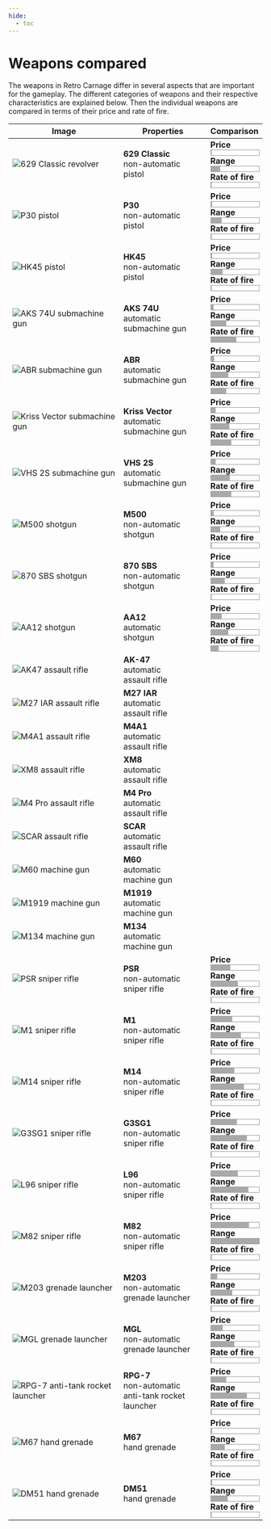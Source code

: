 ```yaml
---
hide:
  - toc
---
```


# Weapons compared

The weapons in Retro Carnage differ in several aspects that are important for the gameplay. The different categories of weapons and their respective characteristics are explained below. Then the individual weapons are compared in terms of their price and rate of fire.

<style>
    span.weapon-name {
        font-weight: bold;
    }
    div.comp-label {
        font-weight: bold;
    }
    div.comp-value {
        border-color: #999999;
        border-style: solid;
        border-width: 1px;
        height: 10px;
        width: 100%
    }
</style>

<table>
    <thead>
        <tr>
            <th>Image</th>
            <th>Properties</th>
            <th>Comparison</th>
        </tr>
    </thead>
    <tbody>
        <tr>
            <td>
                <img src="/en/media/development/weapon-45.png" alt="629 Classic revolver"></img>
            </td>
            <td>
                <span class="weapon-name">629 Classic</span><br />
                <span class="weapon-type">non-automatic</span><br />
                <span class="weapon-category">pistol</span>
            </td>
            <td>
                <div class="price-box">
                    <div class="comp-label">Price</div>
                    <div 
                        class="comp-value" 
                        style="background: linear-gradient(to right, darkgrey 0.8%, white 0.8%);" 
                        title="200" 
                    />
                </div>
                <div class="range-box">
                    <div class="comp-label">Range</div>
                    <div 
                        class="comp-value" 
                        style="background: linear-gradient(to right, darkgrey 18.75%, white 18.75%);"
                        title="300"
                    />
                </div>
                <div class="rate-of-fire-box">
                    <div class="comp-label">Rate of fire</div>
                    <div 
                        class="comp-value" 
                        style="background: linear-gradient(to right, darkgrey 1%, white 1%);"
                        title="Rate of fire depends on speed of user input"
                    />
                </div>
            </td>
        </tr>
        <tr>
            <td>
                <img src="/en/media/development/weapon-46.png" alt="P30 pistol"></img>
            </td>
            <td>
                <span class="weapon-name">P30</span><br />
                <span class="weapon-type">non-automatic</span><br />
                <span class="weapon-category">pistol</span>            
            </td>
            <td>
                <div class="price-box">
                    <div class="comp-label">Price</div>
                    <div 
                        class="comp-value" 
                        style="background: linear-gradient(to right, darkgrey 1.6%, white 1.6%);" 
                        title="400"
                    />
                </div>
                <div class="range-box">
                    <div class="comp-label">Range</div>
                    <div 
                        class="comp-value" 
                        style="background: linear-gradient(to right, darkgrey 21.875%, white 21.875%);"
                        title="350"
                    />
                </div>
                <div class="rate-of-fire-box">
                    <div class="comp-label">Rate of fire</div>
                    <div 
                        class="comp-value" 
                        style="background: linear-gradient(to right, darkgrey 1%, white 1%);"
                        title="Rate of fire depends on speed of user input"
                    />
                </div>
            </td>
        </tr>
        <tr>
            <td>
                <img src="/en/media/development/weapon-08.png" alt="HK45 pistol"></img>
            </td>
            <td>
                <span class="weapon-name">HK45</span><br />
                <span class="weapon-type">non-automatic</span><br />
                <span class="weapon-category">pistol</span>
            </td>
            <td>
                <div class="price-box">
                    <div class="comp-label">Price</div>
                    <div 
                        class="comp-value" 
                        style="background: linear-gradient(to right, darkgrey 2.4%, white 2.4%);" 
                        title="600"
                    />
                </div>
                <div class="range-box">
                    <div class="comp-label">Range</div>
                    <div 
                        class="comp-value" 
                        style="background: linear-gradient(to right, darkgrey 23.75%, white 23.75%);"
                        title="380"
                    />
                </div>
                <div class="rate-of-fire-box">
                    <div class="comp-label">Rate of fire</div>
                    <div 
                        class="comp-value" 
                        style="background: linear-gradient(to right, darkgrey 1%, white 1%);"
                        title="Rate of fire depends on speed of user input"
                    />
                </div>
            </td>
        </tr>
        <tr>
            <td>
                <img src="/en/media/development/weapon-16.png" alt="AKS 74U submachine gun"></img>
            </td>
            <td>
                <span class="weapon-name">AKS 74U</span><br />
                <span class="weapon-type">automatic</span><br />
                <span class="weapon-category">submachine gun</span>
            </td>
            <td>
                <div class="price-box">
                    <div class="comp-label">Price</div>
                    <div 
                        class="comp-value" 
                        style="background: linear-gradient(to right, darkgrey 5.6%, white 5.6%);" 
                        title="1400"
                    />
                </div>
                <div class="range-box">
                    <div class="comp-label">Range</div>
                    <div 
                        class="comp-value" 
                        style="background: linear-gradient(to right, darkgrey 31.25%, white 31.25%);"
                        title="380"
                    />
                </div>
                <div class="rate-of-fire-box">
                    <div class="comp-label">Rate of fire</div>
                    <div 
                        class="comp-value" 
                        style="background: linear-gradient(to right, darkgrey 52.63%, white 52.63%);"
                        title="10 bullets / second"
                    />
                </div>
            </td>
        </tr>
        <tr>
            <td>
                <img src="/en/media/development/weapon-11.png" alt="ABR submachine gun"></img>
            </td>
            <td>
                <span class="weapon-name">ABR</span><br />
                <span class="weapon-type">automatic</span><br />
                <span class="weapon-category">submachine gun</span>
            </td>
            <td>
                <div class="price-box">
                    <div class="comp-label">Price</div>
                    <div 
                        class="comp-value" 
                        style="background: linear-gradient(to right, darkgrey 6%, white 6%);" 
                        title="1500"
                    />
                </div>
                <div class="range-box">
                    <div class="comp-label">Range</div>
                    <div 
                        class="comp-value" 
                        style="background: linear-gradient(to right, darkgrey 36.25%, white 36.25%);"
                        title="580"
                    />
                </div>
                <div class="rate-of-fire-box">
                    <div class="comp-label">Rate of fire</div>
                    <div 
                        class="comp-value" 
                        style="background: linear-gradient(to right, darkgrey 31.58%, white 31.58%);"
                        title="7.14 bullets / second"
                    />
                </div>
            </td>
        </tr>
        <tr>
            <td>
                <img src="/en/media/development/weapon-21.png" alt="Kriss Vector submachine gun"></img>
            </td>
            <td>
                <span class="weapon-name">Kriss Vector</span><br />
                <span class="weapon-type">automatic</span><br />
                <span class="weapon-category">submachine gun</span>
            </td>
            <td>
                <div class="price-box">
                    <div class="comp-label">Price</div>
                    <div 
                        class="comp-value" 
                        style="background: linear-gradient(to right, darkgrey 10%, white 10%);" 
                        title="2500"
                    />
                </div>
                <div class="range-box">
                    <div class="comp-label">Range</div>
                    <div 
                        class="comp-value" 
                        style="background: linear-gradient(to right, darkgrey 37.5%, white 37.5%);"
                        title="600"
                    />
                </div>
                <div class="rate-of-fire-box">
                    <div class="comp-label">Rate of fire</div>
                    <div 
                        class="comp-value" 
                        style="background: linear-gradient(to right, darkgrey 42.1%, white 42.1%);"
                        title="8.33 bullets / second"
                    />
                </div>
            </td>
        </tr>
        <tr>
            <td>
                <img src="/en/media/development/weapon-34.png" alt="VHS 2S submachine gun"></img>
            </td>
            <td>
                <span class="weapon-name">VHS 2S</span><br />
                <span class="weapon-type">automatic</span><br />
                <span class="weapon-category">submachine gun</span>
            </td>
            <td>
                <div class="price-box">
                    <div class="comp-label">Price</div>
                    <div 
                        class="comp-value" 
                        style="background: linear-gradient(to right, darkgrey 10%, white 10%);" 
                        title="2500"
                    />
                </div>
                <div class="range-box">
                    <div class="comp-label">Range</div>
                    <div 
                        class="comp-value" 
                        style="background: linear-gradient(to right, darkgrey 39.375%, white 39.375%);"
                        title="630"
                    />
                </div>
                <div class="rate-of-fire-box">
                    <div class="comp-label">Rate of fire</div>
                    <div 
                        class="comp-value" 
                        style="background: linear-gradient(to right, darkgrey 42.1%, white 42.1%);"
                        title="8.33 bullets / second"
                    />
                </div>
            </td>
        </tr>
        <tr>
            <td>
                <img src="/en/media/development/weapon-07.png" alt="M500 shotgun"></img>
            </td>
            <td>
                <span class="weapon-name">M500</span><br />
                <span class="weapon-type">non-automatic</span><br />
                <span class="weapon-category">shotgun</span>
            </td>
            <td>
                <div class="price-box">
                    <div class="comp-label">Price</div>
                    <div 
                        class="comp-value" 
                        style="background: linear-gradient(to right, darkgrey 4.8%, white 4.8%);" 
                        title="1200"
                    />
                </div>
                <div class="range-box">
                    <div class="comp-label">Range</div>
                    <div 
                        class="comp-value" 
                        style="background: linear-gradient(to right, darkgrey 18.75%, white 18.75%);"
                        title="300"
                    />
                </div>
                <div class="rate-of-fire-box">
                    <div class="comp-label">Rate of fire</div>
                    <div 
                        class="comp-value" 
                        style="background: linear-gradient(to right, darkgrey 1%, white 1%);"
                        title="Rate of fire depends on speed of user input"
                    />
                </div>
            </td>
        </tr>
        <tr>
            <td>
                <img src="/en/media/development/weapon-40.png" alt="870 SBS shotgun"></img>
            </td>
            <td>
                <span class="weapon-name">870 SBS</span><br />
                <span class="weapon-type">non-automatic</span><br />
                <span class="weapon-category">shotgun</span>
            </td>
            <td>
                <div class="price-box">
                    <div class="comp-label">Price</div>
                    <div 
                        class="comp-value" 
                        style="background: linear-gradient(to right, darkgrey 5.4%, white 5.4%);" 
                        title="1350"
                    />
                </div>
                <div class="range-box">
                    <div class="comp-label">Range</div>
                    <div 
                        class="comp-value" 
                        style="background: linear-gradient(to right, darkgrey 28.125%, white 28.125%);"
                        title="450"
                    />
                </div>
                <div class="rate-of-fire-box">
                    <div class="comp-label">Rate of fire</div>
                    <div 
                        class="comp-value" 
                        style="background: linear-gradient(to right, darkgrey 1%, white 1%);"
                        title="Rate of fire depends on speed of user input"
                    />
                </div>
            </td>
        </tr>
        <tr>
            <td>
                <img src="/en/media/development/weapon-51.png" alt="AA12 shotgun"></img>
            </td>
            <td>
                <span class="weapon-name">AA12</span><br />
                <span class="weapon-type">automatic</span><br />
                <span class="weapon-category">shotgun</span>
            </td>
            <td>
                <div class="price-box">
                    <div class="comp-label">Price</div>
                    <div 
                        class="comp-value" 
                        style="background: linear-gradient(to right, darkgrey 22.4%, white 22.4%);" 
                        title="5600"
                    />
                </div>
                <div class="range-box">
                    <div class="comp-label">Range</div>
                    <div 
                        class="comp-value" 
                        style="background: linear-gradient(to right, darkgrey 36.25%, white 36.25%);"
                        title="580"
                    />
                </div>
                <div class="rate-of-fire-box">
                    <div class="comp-label">Rate of fire</div>
                    <div 
                        class="comp-value" 
                        style="background: linear-gradient(to right, darkgrey 15.8%, white 15.8%);"
                        title="5.88 bullets / second"
                    />
                </div>
            </td>
        </tr>
        <tr>
            <td>
                <img src="/en/media/development/weapon-18.png" alt="AK47 assault rifle"></img>
            </td>
            <td>
                <span class="weapon-name">AK-47</span><br />
                <span class="weapon-type">automatic</span><br />
                <span class="weapon-category">assault rifle</span>
            </td>
            <td></td>
        </tr>
        <tr>
            <td>
                <img src="/en/media/development/weapon-02.png" alt="M27 IAR assault rifle"></img>
            </td>
            <td>
                <span class="weapon-name">M27 IAR</span><br />
                <span class="weapon-type">automatic</span><br />
                <span class="weapon-category">assault rifle</span>
            </td>
            <td></td>
        </tr>
        <tr>
            <td>
                <img src="/en/media/development/weapon-22.png" alt="M4A1 assault rifle"></img>
            </td>
            <td>
                <span class="weapon-name">M4A1</span><br />
                <span class="weapon-type">automatic</span><br />
                <span class="weapon-category">assault rifle</span>
            </td>
            <td></td>
        </tr>
        <tr>
            <td>
                <img src="/en/media/development/weapon-04.png" alt="XM8 assault rifle"></img>
            </td>
            <td>
                <span class="weapon-name">XM8</span><br />
                <span class="weapon-type">automatic</span><br />
                <span class="weapon-category">assault rifle</span>
            </td>
            <td></td>
        </tr>
        <tr>
            <td>
                <img src="/en/media/development/weapon-35.png" alt="M4 Pro assault rifle"></img>
            </td>
            <td>
                <span class="weapon-name">M4 Pro</span><br />
                <span class="weapon-type">automatic</span><br />
                <span class="weapon-category">assault rifle</span>
            </td>
            <td></td>
        </tr>
        <tr>
            <td>
                <img src="/en/media/development/weapon-42.png" alt="SCAR assault rifle"></img>
            </td>
            <td>
                <span class="weapon-name">SCAR</span><br />
                <span class="weapon-type">automatic</span><br />
                <span class="weapon-category">assault rifle</span>
            </td>
            <td></td>
        </tr>
        <tr>
            <td>
                <img src="/en/media/development/weapon-52.png" alt="M60 machine gun"></img>
            </td>
            <td>
                <span class="weapon-name">M60</span><br />
                <span class="weapon-type">automatic</span><br />
                <span class="weapon-category">machine gun</span>
            </td>
            <td></td>
        </tr>
        <tr>
            <td>
                <img src="/en/media/development/weapon-19.png" alt="M1919 machine gun"></img>
            </td>
            <td>
                <span class="weapon-name">M1919</span><br />
                <span class="weapon-type">automatic</span><br />
                <span class="weapon-category">machine gun</span>
            </td>
            <td></td>
        </tr>
        <tr>
            <td>
                <img src="/en/media/development/weapon-01.png" alt="M134 machine gun"></img>
            </td>
            <td>
                <span class="weapon-name">M134</span><br />
                <span class="weapon-type">automatic</span><br />
                <span class="weapon-category">machine gun</span>
            </td>
            <td></td>
        </tr>
        <tr>
            <td>
                <img src="/en/media/development/weapon-14.png" alt="PSR sniper rifle"></img>
            </td>
            <td>
                <span class="weapon-name">PSR</span><br />
                <span class="weapon-type">non-automatic</span><br />
                <span class="weapon-category">sniper rifle</span>
            </td>
            <td>
                <div class="price-box">
                    <div class="comp-label">Price</div>
                    <div 
                        class="comp-value" 
                        style="background: linear-gradient(to right, darkgrey 40%, white 40%);" 
                        title="10000"
                    />
                </div>
                <div class="range-box">
                    <div class="comp-label">Range</div>
                    <div 
                        class="comp-value" 
                        style="background: linear-gradient(to right, darkgrey 56.25%, white 56.25%);"
                        title="900"
                    />
                </div>
                <div class="rate-of-fire-box">
                    <div class="comp-label">Rate of fire</div>
                    <div 
                        class="comp-value" 
                        style="background: linear-gradient(to right, darkgrey 1%, white 1%);"
                        title="Rate of fire depends on speed of user input"
                    />
                </div>
            </td>
        </tr>
        <tr>
            <td>
                <img src="/en/media/development/weapon-29.png" alt="M1 sniper rifle"></img>
            </td>
            <td>
                <span class="weapon-name">M1</span><br />
                <span class="weapon-type">non-automatic</span><br />
                <span class="weapon-category">sniper rifle</span>
            </td>
            <td>
                <div class="price-box">
                    <div class="comp-label">Price</div>
                    <div 
                        class="comp-value" 
                        style="background: linear-gradient(to right, darkgrey 44%, white 44%);" 
                        title="11000"
                    />
                </div>
                <div class="range-box">
                    <div class="comp-label">Range</div>
                    <div 
                        class="comp-value" 
                        style="background: linear-gradient(to right, darkgrey 62.5%, white 62.5%);"
                        title="1000"
                    />
                </div>
                <div class="rate-of-fire-box">
                    <div class="comp-label">Rate of fire</div>
                    <div 
                        class="comp-value" 
                        style="background: linear-gradient(to right, darkgrey 1%, white 1%);"
                        title="Rate of fire depends on speed of user input"
                    />
                </div>
            </td>
        </tr>
        <tr>
            <td>
                <img src="/en/media/development/weapon-54.png" alt="M14 sniper rifle"></img>
            </td>
            <td>
                <span class="weapon-name">M14</span><br />
                <span class="weapon-type">non-automatic</span><br />
                <span class="weapon-category">sniper rifle</span>
            </td>
            <td>
                <div class="price-box">
                    <div class="comp-label">Price</div>
                    <div 
                        class="comp-value" 
                        style="background: linear-gradient(to right, darkgrey 48%, white 48%);" 
                        title="12000"
                    />
                </div>
                <div class="range-box">
                    <div class="comp-label">Range</div>
                    <div 
                        class="comp-value" 
                        style="background: linear-gradient(to right, darkgrey 68.75%, white 68.75%);"
                        title="1100"
                    />
                </div>
                <div class="rate-of-fire-box">
                    <div class="comp-label">Rate of fire</div>
                    <div 
                        class="comp-value" 
                        style="background: linear-gradient(to right, darkgrey 1%, white 1%);"
                        title="Rate of fire depends on speed of user input"
                    />
                </div>
            </td>
        </tr>
        <tr>
            <td>
                <img src="/en/media/development/weapon-33.png" alt="G3SG1 sniper rifle"></img>
            </td>
            <td>
                <span class="weapon-name">G3SG1</span><br />
                <span class="weapon-type">non-automatic</span><br />
                <span class="weapon-category">sniper rifle</span>
            </td>
            <td>
                <div class="price-box">
                    <div class="comp-label">Price</div>
                    <div 
                        class="comp-value" 
                        style="background: linear-gradient(to right, darkgrey 54%, white 54%);" 
                        title="13500"
                    />
                </div>
                <div class="range-box">
                    <div class="comp-label">Range</div>
                    <div 
                        class="comp-value" 
                        style="background: linear-gradient(to right, darkgrey 75%, white 75%);"
                        title="1200"
                    />
                </div>
                <div class="rate-of-fire-box">
                    <div class="comp-label">Rate of fire</div>
                    <div 
                        class="comp-value" 
                        style="background: linear-gradient(to right, darkgrey 1%, white 1%);"
                        title="Rate of fire depends on speed of user input"
                    />
                </div>
            </td>
        </tr>
        <tr>
            <td>
                <img src="/en/media/development/weapon-05.png" alt="L96 sniper rifle"></img>
            </td>
            <td>
                <span class="weapon-name">L96</span><br />
                <span class="weapon-type">non-automatic</span><br />
                <span class="weapon-category">sniper rifle</span>
            </td>
            <td>
                <div class="price-box">
                    <div class="comp-label">Price</div>
                    <div 
                        class="comp-value" 
                        style="background: linear-gradient(to right, darkgrey 56%, white 56%);" 
                        title="14000"
                    />
                </div>
                <div class="range-box">
                    <div class="comp-label">Range</div>
                    <div 
                        class="comp-value" 
                        style="background: linear-gradient(to right, darkgrey 78.125%, white 78.125%);"
                        title="1250"
                    />
                </div>
                <div class="rate-of-fire-box">
                    <div class="comp-label">Rate of fire</div>
                    <div 
                        class="comp-value" 
                        style="background: linear-gradient(to right, darkgrey 1%, white 1%);"
                        title="Rate of fire depends on speed of user input"
                    />
                </div>
            </td>
        </tr>
        <tr>
            <td>
                <img src="/en/media/development/weapon-06.png" alt="M82 sniper rifle"></img>
            </td>
            <td>
                <span class="weapon-name">M82</span><br />
                <span class="weapon-type">non-automatic</span><br />
                <span class="weapon-category">sniper rifle</span>
            </td>
            <td>
                <div class="price-box">
                    <div class="comp-label">Price</div>
                    <div 
                        class="comp-value" 
                        style="background: linear-gradient(to right, darkgrey 79.2%, white 79.2%);" 
                        title="19800"
                    />
                </div>
                <div class="range-box">
                    <div class="comp-label">Range</div>
                    <div 
                        class="comp-value" 
                        style="background: linear-gradient(to right, darkgrey 100%, white 100%);"
                        title="1600"
                    />
                </div>
                <div class="rate-of-fire-box">
                    <div class="comp-label">Rate of fire</div>
                    <div 
                        class="comp-value" 
                        style="background: linear-gradient(to right, darkgrey 1%, white 1%);"
                        title="Rate of fire depends on speed of user input"
                    />
                </div>
            </td>
        </tr>
        <tr>
            <td>
                <img src="/en/media/development/weapon-24.png" alt="M203 grenade launcher"></img>
            </td>
            <td>
                <span class="weapon-name">M203</span><br />
                <span class="weapon-type">non-automatic</span><br />
                <span class="weapon-category">grenade launcher</span>
            </td>
            <td>
                <div class="price-box">
                    <div class="comp-label">Price</div>
                    <div 
                        class="comp-value" 
                        style="background: linear-gradient(to right, darkgrey 12.8%, white 12.8%);" 
                        title="3200"
                    />
                </div>
                <div class="range-box">
                    <div class="comp-label">Range</div>
                    <div 
                        class="comp-value" 
                        style="background: linear-gradient(to right, darkgrey 43.75%, white 43.75%);"
                        title="700"
                    />
                </div>
                <div class="rate-of-fire-box">
                    <div class="comp-label">Rate of fire</div>
                    <div 
                        class="comp-value" 
                        style="background: linear-gradient(to right, darkgrey 1%, white 1%);"
                        title="Rate of fire depends on speed of user input"
                    />
                </div>
            </td>
        </tr>
        <tr>
            <td>
                <img src="/en/media/development/weapon-47.png" alt="MGL grenade launcher"></img>
            </td>
            <td>
                <span class="weapon-name">MGL</span><br />
                <span class="weapon-type">non-automatic</span><br />
                <span class="weapon-category">grenade launcher</span>
            </td>
            <td>
                <div class="price-box">
                    <div class="comp-label">Price</div>
                    <div 
                        class="comp-value" 
                        style="background: linear-gradient(to right, darkgrey 24%, white 24%);" 
                        title="6000"
                    />
                </div>
                <div class="range-box">
                    <div class="comp-label">Range</div>
                    <div 
                        class="comp-value" 
                        style="background: linear-gradient(to right, darkgrey 48.75%, white 48.75%);"
                        title="780"
                    />
                </div>
                <div class="rate-of-fire-box">
                    <div class="comp-label">Rate of fire</div>
                    <div 
                        class="comp-value" 
                        style="background: linear-gradient(to right, darkgrey 1%, white 1%);"
                        title="Rate of fire depends on speed of user input"
                    />
                </div>
            </td>
        </tr>
        <tr>
            <td>
                <img src="/en/media/development/weapon-10.png" alt="RPG-7 anti-tank rocket launcher"></img>
            </td>
            <td>
                <span class="weapon-name">RPG-7</span><br />
                <span class="weapon-type">non-automatic</span><br />
                <span class="weapon-category">anti-tank rocket launcher</span>
            </td>
            <td>
                <div class="price-box">
                    <div class="comp-label">Price</div>
                    <div 
                        class="comp-value" 
                        style="background: linear-gradient(to right, darkgrey 31.2%, white 31.2%);" 
                        title="7800"
                    />
                </div>
                <div class="range-box">
                    <div class="comp-label">Range</div>
                    <div 
                        class="comp-value" 
                        style="background: linear-gradient(to right, darkgrey 75%, white 75%);"
                        title="1200"
                    />
                </div>
                <div class="rate-of-fire-box">
                    <div class="comp-label">Rate of fire</div>
                    <div 
                        class="comp-value" 
                        style="background: linear-gradient(to right, darkgrey 1%, white 1%);"
                        title="Rate of fire depends on speed of user input"
                    />
                </div>
            </td>
        </tr>
        <tr>
            <td>
                <img src="/en/media/development/weapon-43.png" alt="M67 hand grenade"></img>
            </td>
            <td>
                <span class="weapon-name">M67</span><br />
                <span class="weapon-category">hand grenade</span>
            </td>
            <td>
                <div class="price-box">
                    <div class="comp-label">Price</div>
                    <div 
                        class="comp-value" 
                        style="background: linear-gradient(to right, darkgrey 2%, white 2%);" 
                        title="500"
                    />
                </div>
                <div class="range-box">
                    <div class="comp-label">Range</div>
                    <div 
                        class="comp-value" 
                        style="background: linear-gradient(to right, darkgrey 28.125%, white 28.125%);"
                        title="450"
                    />
                </div>
                <div class="rate-of-fire-box">
                    <div class="comp-label">Rate of fire</div>
                    <div 
                        class="comp-value" 
                        style="background: linear-gradient(to right, darkgrey 1%, white 1%);"
                        title="Rate of fire depends on speed of user input"
                    />
                </div>
            </td>
        </tr>
        <tr>
            <td>
                <img src="/en/media/development/weapon-44.png" alt="DM51 hand grenade"></img>
            </td>
            <td>
                <span class="weapon-name">DM51</span><br />
                <span class="weapon-category">hand grenade</span>
            </td>
            <td>
                <div class="price-box">
                    <div class="comp-label">Price</div>
                    <div 
                        class="comp-value" 
                        style="background: linear-gradient(to right, darkgrey 2.4%, white 2.4%);" 
                        title="600"
                    />
                </div>
                <div class="range-box">
                    <div class="comp-label">Range</div>
                    <div 
                        class="comp-value" 
                        style="background: linear-gradient(to right, darkgrey 34.375%, white 34.375%);"
                        title="550"
                    />
                </div>
                <div class="rate-of-fire-box">
                    <div class="comp-label">Rate of fire</div>
                    <div 
                        class="comp-value" 
                        style="background: linear-gradient(to right, darkgrey 1%, white 1%);"
                        title="Rate of fire depends on speed of user input"
                    />
                </div>
            </td>
        </tr>
    </tbody>
</table>
